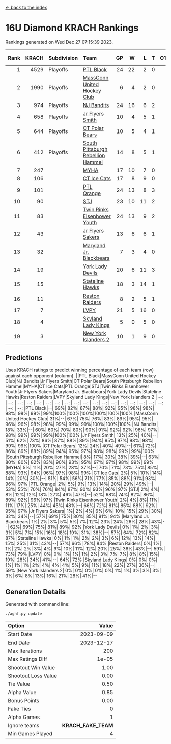 [<- back to the index](readme.md)
# 16U Diamond KRACH Rankings
Rankings generated on Wed Dec 27 07:15:39 2023.

Rank|KRACH|Subdivision|Team|GP|W|L|T|OTW|OTL|SoS|Exp Wins|Win Diff
---:|---:|:---|:---|---:|---:|---:|---:|---:|---:|---:|---:|---:
1|4529|Playoffs|[PTL Black](https://gamesheetstats.com/seasons/3663/teams/140833/schedule)|24|22|2|0|2|0|479|22.8|-0.0
2|1990|Playoffs|[MassConn United Hockey Club](https://gamesheetstats.com/seasons/3663/teams/140835/schedule)|6|4|2|0|0|0|1603|4.8|-0.0
3|974|Playoffs|[NJ Bandits](https://gamesheetstats.com/seasons/3663/teams/140836/schedule)|24|16|6|2|0|2|896|17.8|-0.0
4|658|Playoffs|[Jr Flyers Smith](https://gamesheetstats.com/seasons/3663/teams/140837/schedule)|10|4|5|1|1|2|1635|5.3|-0.0
5|644|Playoffs|[CT Polar Bears](https://gamesheetstats.com/seasons/3663/teams/140834/schedule)|10|5|4|1|0|0|1177|6.3|-0.0
6|412|Playoffs|[South Pittsburgh Rebellion Hammel](https://gamesheetstats.com/seasons/3663/teams/140839/schedule)|14|8|5|1|0|0|811|9.4|0.0
7|247||[MYHA](https://gamesheetstats.com/seasons/3663/teams/140838/schedule)|17|10|7|0|0|0|723|10.9|0.0
8|106||[CT Ice Cats](https://gamesheetstats.com/seasons/3663/teams/140846/schedule)|17|8|9|0|0|1|654|8.9|0.0
9|101||[PTL Orange](https://gamesheetstats.com/seasons/3663/teams/140842/schedule)|24|13|8|3|1|0|148|15.4|0.0
10|90||[STJ](https://gamesheetstats.com/seasons/3663/teams/140841/schedule)|23|10|11|2|0|1|742|11.9|0.0
11|83||[Twin Rinks Eisenhower Youth](https://gamesheetstats.com/seasons/3663/teams/140847/schedule)|24|13|9|2|3|0|140|14.9|0.0
12|43||[Jr Flyers Sakers](https://gamesheetstats.com/seasons/3663/teams/140843/schedule)|13|6|6|1|2|0|117|7.4|0.0
13|32||[Maryland Jr. Blackbears](https://gamesheetstats.com/seasons/3663/teams/140848/schedule)|7|3|4|0|0|1|641|3.9|0.0
14|19||[York Lady Devils](https://gamesheetstats.com/seasons/3663/teams/140845/schedule)|20|6|11|3|0|2|282|8.4|0.0
15|15||[Stateline Hawks](https://gamesheetstats.com/seasons/3663/teams/140840/schedule)|18|3|14|1|0|1|909|4.4|0.0
16|11||[Reston Raiders](https://gamesheetstats.com/seasons/3663/teams/140850/schedule)|8|2|5|1|1|0|35|3.4|0.0
17|7||[LVPY](https://gamesheetstats.com/seasons/3663/teams/140844/schedule)|21|5|16|0|0|0|128|5.9|0.0
18|4||[Skyland Lady Kings](https://gamesheetstats.com/seasons/3663/teams/140849/schedule)|5|0|5|0|0|0|65|0.9|0.0
19|3||[New York Islanders 2](https://gamesheetstats.com/seasons/3663/teams/140851/schedule)|10|1|9|0|0|0|57|1.9|0.0

## Predictions
Uses KRACH ratings to predict winning percentage of each team (row) against each opponent (column).
||PTL Black|MassConn United Hockey Club|NJ Bandits|Jr Flyers Smith|CT Polar Bears|South Pittsburgh Rebellion Hammel|MYHA|CT Ice Cats|PTL Orange|STJ|Twin Rinks Eisenhower Youth|Jr Flyers Sakers|Maryland Jr. Blackbears|York Lady Devils|Stateline Hawks|Reston Raiders|LVPY|Skyland Lady Kings|New York Islanders 2
| --: | --: | --: | --: | --: | --: | --: | --: | --: | --: | --: | --: | --: | --: | --: | --: | --: | --: | --: | --: 
|PTL Black|--| 69%| 82%| 87%| 88%| 92%| 95%| 98%| 98%| 98%| 98%| 99%| 99%|100%|100%|100%|100%|100%|100%
|MassConn United Hockey Club| 31%|--| 67%| 75%| 76%| 83%| 89%| 95%| 95%| 96%| 96%| 98%| 98%| 99%| 99%| 99%|100%|100%|100%
|NJ Bandits| 18%| 33%|--| 60%| 60%| 70%| 80%| 90%| 91%| 92%| 92%| 96%| 97%| 98%| 99%| 99%| 99%|100%|100%
|Jr Flyers Smith| 13%| 25%| 40%|--| 51%| 62%| 73%| 86%| 87%| 88%| 89%| 94%| 95%| 97%| 98%| 98%| 99%| 99%|100%
|CT Polar Bears| 12%| 24%| 40%| 49%|--| 61%| 72%| 86%| 86%| 88%| 89%| 94%| 95%| 97%| 98%| 98%| 99%| 99%|100%
|South Pittsburgh Rebellion Hammel|  8%| 17%| 30%| 38%| 39%|--| 63%| 80%| 80%| 82%| 83%| 90%| 93%| 95%| 97%| 97%| 98%| 99%| 99%
|MYHA|  5%| 11%| 20%| 27%| 28%| 37%|--| 70%| 71%| 73%| 75%| 85%| 88%| 93%| 94%| 96%| 97%| 98%| 99%
|CT Ice Cats|  2%|  5%| 10%| 14%| 14%| 20%| 30%|--| 51%| 54%| 56%| 71%| 77%| 85%| 88%| 91%| 93%| 96%| 97%
|PTL Orange|  2%|  5%|  9%| 13%| 14%| 20%| 29%| 49%|--| 53%| 55%| 70%| 76%| 84%| 87%| 90%| 93%| 96%| 97%
|STJ|  2%|  4%|  8%| 12%| 12%| 18%| 27%| 46%| 47%|--| 52%| 68%| 74%| 82%| 86%| 89%| 92%| 96%| 97%
|Twin Rinks Eisenhower Youth|  2%|  4%|  8%| 11%| 11%| 17%| 25%| 44%| 45%| 48%|--| 66%| 72%| 81%| 85%| 88%| 92%| 95%| 97%
|Jr Flyers Sakers|  1%|  2%|  4%|  6%|  6%| 10%| 15%| 29%| 30%| 32%| 34%|--| 57%| 69%| 75%| 80%| 85%| 91%| 94%
|Maryland Jr. Blackbears|  1%|  2%|  3%|  5%|  5%|  7%| 12%| 23%| 24%| 26%| 28%| 43%|--| 62%| 69%| 75%| 81%| 89%| 92%
|York Lady Devils|  0%|  1%|  2%|  3%|  3%|  5%|  7%| 15%| 16%| 18%| 19%| 31%| 38%|--| 57%| 64%| 72%| 82%| 87%
|Stateline Hawks|  0%|  1%|  1%|  2%|  2%|  3%|  6%| 12%| 13%| 14%| 15%| 25%| 31%| 43%|--| 57%| 66%| 78%| 84%
|Reston Raiders|  0%|  1%|  1%|  2%|  2%|  3%|  4%|  9%| 10%| 11%| 12%| 20%| 25%| 36%| 43%|--| 59%| 73%| 79%
|LVPY|  0%|  0%|  1%|  1%|  1%|  2%|  3%|  7%|  7%|  8%|  8%| 15%| 19%| 28%| 34%| 41%|--| 64%| 72%
|Skyland Lady Kings|  0%|  0%|  0%|  1%|  1%|  1%|  2%|  4%|  4%|  4%|  5%|  9%| 11%| 18%| 22%| 27%| 36%|--| 59%
|New York Islanders 2|  0%|  0%|  0%|  0%|  0%|  1%|  1%|  3%|  3%|  3%|  3%|  6%|  8%| 13%| 16%| 21%| 28%| 41%|--

## Generation Details

Generated with command line:
```
./aghf.py update
```

| Option | Value |
| :----- | ----: |
| Start Date | 2023-09-09 |
| End Date | 2023-12-17 |
| Max Iterations | 200 |
| Max Ratings Diff | 1e-05 |
| Shootout Win Value | 1.00 |
| Shootout Loss Value | 0.00 |
| Tie Value | 0.50 |
| Alpha Value | 0.85 |
| Bonus Points | 0.00 |
| Fake Ties | 0 |
| Alpha Games | 1 |
| Ignore teams | __KRACH_FAKE_TEAM__ |
| Min Games Played | 4 |


